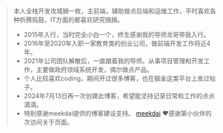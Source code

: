 > 本人全栈开发攻城狮一枚，主前端，辅助做点后端和运维工作，平时喜欢各种折腾捣鼓，IT方面的都喜欢研究搞搞。
> 
> * 2015年入行，当时完全小白一个，终生感谢我的导师龙哥带我入行。
> * 2016年至2020年入职一家教育类的创业公司，做前端开发工作将近4年。
> * 2021年公司团队解散后，一直跟着我的导师。从事项目管理和开发工作，主要做政府领域系统开发，偶尔做点产品。
> * 个人比较喜欢coding，期间开过很多博客，也在掘金这类平台上发过帖子。
> * 2024年7月13日再一次创建此博客，希望能坚持记录日常和工作的点点滴滴。
> * 特别感谢meekdai提供的博客建设支持。 [meekdai](https://blog.meekdai.com/)
> ❤️感谢第小伙伴的次访问关于页面。

